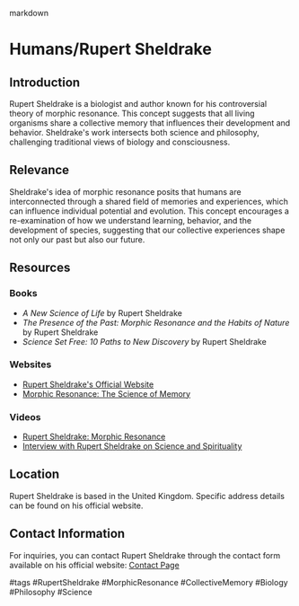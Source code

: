 markdown
# Humans/Rupert Sheldrake

## Introduction
Rupert Sheldrake is a biologist and author known for his controversial theory of morphic resonance. This concept suggests that all living organisms share a collective memory that influences their development and behavior. Sheldrake's work intersects both science and philosophy, challenging traditional views of biology and consciousness.

## Relevance
Sheldrake's idea of morphic resonance posits that humans are interconnected through a shared field of memories and experiences, which can influence individual potential and evolution. This concept encourages a re-examination of how we understand learning, behavior, and the development of species, suggesting that our collective experiences shape not only our past but also our future.

## Resources

### Books
- *A New Science of Life* by Rupert Sheldrake
- *The Presence of the Past: Morphic Resonance and the Habits of Nature* by Rupert Sheldrake
- *Science Set Free: 10 Paths to New Discovery* by Rupert Sheldrake

### Websites
- [Rupert Sheldrake's Official Website](https://www.sheldrake.org)
- [Morphic Resonance: The Science of Memory](https://www.morphicresonance.com)

### Videos
- [Rupert Sheldrake: Morphic Resonance](https://www.youtube.com/watch?v=example)
- [Interview with Rupert Sheldrake on Science and Spirituality](https://www.youtube.com/watch?v=example)

## Location
Rupert Sheldrake is based in the United Kingdom. Specific address details can be found on his official website.

## Contact Information
For inquiries, you can contact Rupert Sheldrake through the contact form available on his official website: [Contact Page](https://www.sheldrake.org/contact)

#tags
#RupertSheldrake #MorphicResonance #CollectiveMemory #Biology #Philosophy #Science


